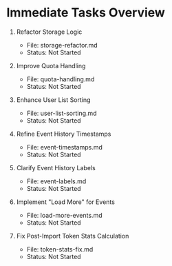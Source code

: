 # Immediate Tasks Overview

1. Refactor Storage Logic
   - File: storage-refactor.md
   - Status: Not Started

2. Improve Quota Handling
   - File: quota-handling.md
   - Status: Not Started

3. Enhance User List Sorting
   - File: user-list-sorting.md
   - Status: Not Started

4. Refine Event History Timestamps
   - File: event-timestamps.md
   - Status: Not Started

5. Clarify Event History Labels
   - File: event-labels.md
   - Status: Not Started

6. Implement "Load More" for Events
   - File: load-more-events.md
   - Status: Not Started

7. Fix Post-Import Token Stats Calculation
   - File: token-stats-fix.md
   - Status: Not Started
